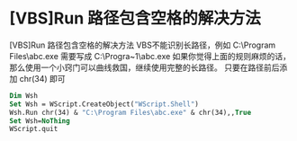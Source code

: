 # [VBS]Run 路径包含空格的解决方法

[VBS]Run 路径包含空格的解决方法 VBS不能识别长路径，例如 C:\Program Files\abc.exe 需要写成 C:\Progra~1\abc.exe 如果你觉得上面的规则麻烦的话，那么使用一个小窍门可以曲线救国，继续使用完整的长路径。 只要在路径前后添加 chr(34) 即可

```vb
Dim Wsh
Set Wsh = WScript.CreateObject("WScript.Shell")
Wsh.Run chr(34) & "C:\Program Files\abc.exe" & chr(34),,True
Set Wsh=NoThing
WScript.quit
```


